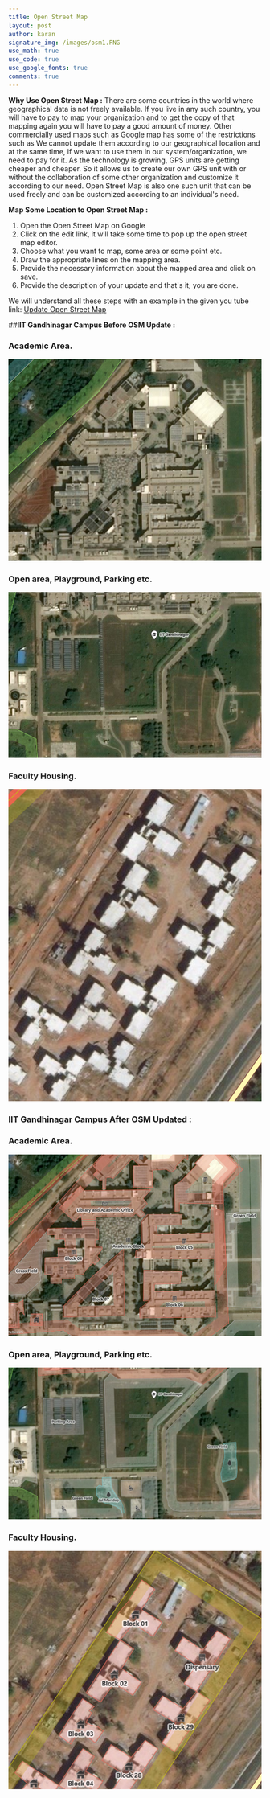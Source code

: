 ```yaml
---
title: Open Street Map
layout: post
author: karan
signature_img: /images/osm1.PNG
use_math: true
use_code: true
use_google_fonts: true
comments: true
---
```


**Why Use Open Street Map :** There are some countries in the world where geographical data is not freely available. If you live in any such country, you will have to pay to map your organization and to get the copy of that mapping again you will have to pay a good amount of money. Other commercially used maps such as Google map has some of the restrictions such as  We cannot update them according to our geographical location and at the same time, if we want to use them in our system/organization, we need to pay for it. As the technology is growing, GPS units are getting cheaper and cheaper. So it allows us to create our own GPS unit with or without the collaboration of some other organization and customize it according to our need. Open Street Map is also one such unit that can be used freely and can be customized according to an individual's need.


**Map Some Location to Open Street Map :** 
1. Open the Open Street Map on Google
2. Click on the edit link, it will take some time to pop up the open street map editor.
3. Choose what you want to map, some area or some point etc.
4. Draw the appropriate lines on the mapping area.
5. Provide the necessary information about the mapped area and click on save.
6. Provide the description of your update and that's it, you are done.

We will understand all these steps with an example in the given you tube link:
[Update Open Street Map](https://www.youtube.com/watch?v=qcgoUcsURzU)

##**IIT Gandhinagar Campus Before OSM Update :**
### Academic Area.


![Academic Area](/images/osm_w_update.PNG)
### Open area, Playground, Parking etc.


![Open Area](/images/hostel.PNG)
### Faculty Housing.




![Housing](/images/housing_w.PNG)


### **IIT Gandhinagar Campus After OSM Updated :**
### Academic Area.


![Academic Area](/images/osm1.PNG)
### Open area, Playground, Parking etc.


![Open Area](/images/osm2.PNG)

### Faculty Housing.


![Housing](/images/housing_d.PNG)





